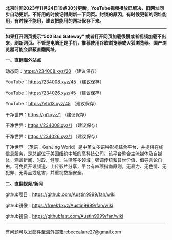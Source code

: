 **北京时间2023年11月24日19点30分更新，YouTube视频播放已解决，旧网址同步自动更新。不好用的时候记得刷新一下网页。封锁的原因，有时候更新的网址能用，有时候不能用，建议把能用的网址保存下来。**

***

**如果打开网页提示“502 Bad Gateway” 或者打开网页加载很慢或者视频加载不出来，刷新网页。不管是电脑还是手机，推荐使用谷歌浏览器或火狐浏览器。国产浏览器可能会屏蔽直翻网址。**

**一、直翻海外站点**

动态网：https://234008.xyz/20 （建议保存）

YouTube：https://234008.xyz/45 （建议保存）

YouTube：https://234026.xyz/45 （建议保存）

YouTube：https://ytb13.xyz/45 （建议保存）

干净世界：https://gj1.xyz/1 （建议保存）

干净世界：https://234008.xyz/1 （建议保存）

干净世界：https://234026.xyz/1 （建议保存）

干净世界 （英语：GanJing World）是中英文多语种影视综合平台、并提供在线信息服务，是总部位于美国纽约中城的高科技公司。该平台整合主流媒体及自媒体，涵盖新闻、时政、健康、生活等多领域；强调传统和普世价值、倡导言论自由。可免费开设频道、上传影片分享，平台有四项指南原则，无暴力、无色情、无犯罪、无毒品或危害，并重视数据安全。

**二、直翻视频/新闻**

github项目：https://github.com/Austin9999/fan/wiki

github镜像：https://freek1.xyz/Austin9999/fan/wiki

github镜像：https://githubfast.com/Austin9999/fan/wiki


***


有问题可以发邮件至海外邮箱rebeccalane27@gmail.com

